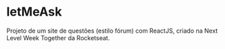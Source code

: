 # letMeAsk
Projeto de um site de questões (estilo fórum) com ReactJS, criado na Next Level Week Together da Rocketseat.
